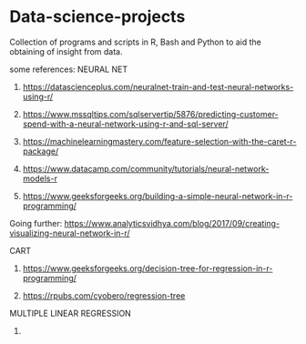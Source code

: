 # Data-science-projects
Collection of programs and scripts in R, Bash and Python to aid the obtaining of insight from data.

some references:
NEURAL NET
1. https://datascienceplus.com/neuralnet-train-and-test-neural-networks-using-r/

2. https://www.mssqltips.com/sqlservertip/5876/predicting-customer-spend-with-a-neural-network-using-r-and-sql-server/

3. https://machinelearningmastery.com/feature-selection-with-the-caret-r-package/

4. https://www.datacamp.com/community/tutorials/neural-network-models-r

5. https://www.geeksforgeeks.org/building-a-simple-neural-network-in-r-programming/

Going further:
https://www.analyticsvidhya.com/blog/2017/09/creating-visualizing-neural-network-in-r/

CART
1. https://www.geeksforgeeks.org/decision-tree-for-regression-in-r-programming/

2. https://rpubs.com/cyobero/regression-tree

MULTIPLE LINEAR REGRESSION 

1. 